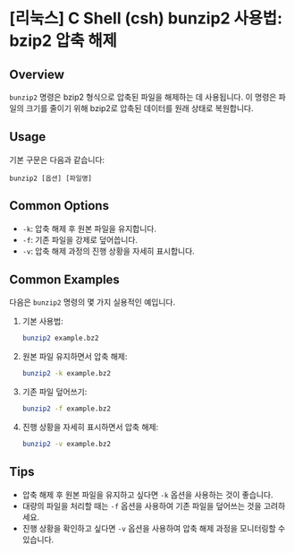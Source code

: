 # [리눅스] C Shell (csh) bunzip2 사용법: bzip2 압축 해제

## Overview
`bunzip2` 명령은 bzip2 형식으로 압축된 파일을 해제하는 데 사용됩니다. 이 명령은 파일의 크기를 줄이기 위해 bzip2로 압축된 데이터를 원래 상태로 복원합니다.

## Usage
기본 구문은 다음과 같습니다:

```
bunzip2 [옵션] [파일명]
```

## Common Options
- `-k`: 압축 해제 후 원본 파일을 유지합니다.
- `-f`: 기존 파일을 강제로 덮어씁니다.
- `-v`: 압축 해제 과정의 진행 상황을 자세히 표시합니다.

## Common Examples
다음은 `bunzip2` 명령의 몇 가지 실용적인 예입니다.

1. 기본 사용법:
   ```bash
   bunzip2 example.bz2
   ```

2. 원본 파일 유지하면서 압축 해제:
   ```bash
   bunzip2 -k example.bz2
   ```

3. 기존 파일 덮어쓰기:
   ```bash
   bunzip2 -f example.bz2
   ```

4. 진행 상황을 자세히 표시하면서 압축 해제:
   ```bash
   bunzip2 -v example.bz2
   ```

## Tips
- 압축 해제 후 원본 파일을 유지하고 싶다면 `-k` 옵션을 사용하는 것이 좋습니다.
- 대량의 파일을 처리할 때는 `-f` 옵션을 사용하여 기존 파일을 덮어쓰는 것을 고려하세요.
- 진행 상황을 확인하고 싶다면 `-v` 옵션을 사용하여 압축 해제 과정을 모니터링할 수 있습니다.